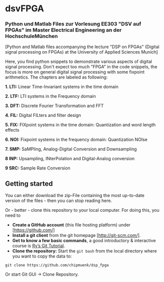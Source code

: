 # dsvFPGA
### Python und Matlab Files zur Vorlesung EE303 "DSV auf FPGAs" im Master Electrical Engineering an der HochschuleMünchen

[Python and Matlab files accompanying the lecture "DSP on FPGAs" (Digital signal processing on FPGAs) at the University of Applied Sciences Munich]

Here, you find python snippets to demonstrate various aspects of digital signal processing. Don't expect too much "FPGA" in the code snippets, the focus is more on general digital signal processing with some fixpoint arithmetics. The chapters are labeled as following:

**1. LTI:** Linear Time-Invariant systems in the time domain

**2. LTF:** LTI systems in the Frequency domain

**3. DFT:** Discrete Fourier Transformation and FFT

**4. FIL:** Digital FILters and filter design

**5. FIX:** FIXpoint systems in the time domain: Quantization and word length effects 

**6. NOI:** Fixpoint systems in the frequency domain: Quantization NOIse

**7. SMP:** SaMPling, Analog-Digital Conversion and Downsampling

**8 INP:** Upsampling, INterPolation and Digital-Analog conversion

**9 SRC:** Sample Rate Conversion

## Getting started
You can either download the zip-File containing the most up-to-date version of the files - then you can stop reading here.

Or - better - clone this repository to your local computer. For doing this, you need to 

* **Create a GitHub account** (this file hosting platform) under [https://github.com/]
* **Install a git client** from the git homepage [http://git-scm.com/]. 
* **Get to know a few basic commands**, a good introductory & interactive course is [Ry’s Git Tutorial](http://rypress.com/tutorials/git/index).
* **Clone the repository:**
  Start the `git bash` from the local directory where you want to copy the data to:

```
git clone https://github.com/chipmuenk/dsp_fpga
```
  Or start Git GUI -> Clone Repository.  
